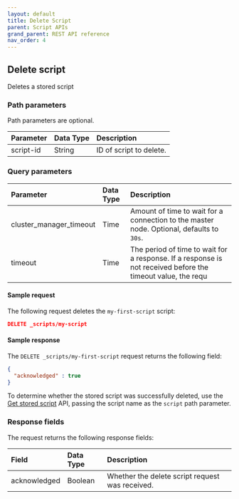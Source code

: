 ```yaml
---
layout: default
title: Delete Script
parent: Script APIs
grand_parent: REST API reference
nav_order: 4
---
```


## Delete script

Deletes a stored script

### Path parameters

Path parameters are optional. 

| Parameter | Data Type | Description | 
:--- | :--- | :---
| script-id | String | ID of script to delete. |

### Query parameters

| Parameter | Data Type | Description | 
:--- | :--- | :---
| cluster_manager_timeout | Time | Amount of time to wait for a connection to the master node. Optional, defaults to `30s`. |
| timeout | Time | The period of time to wait for a response. If a response is not received before the timeout value, the requ

#### Sample request

The following request deletes the `my-first-script` script:

````json
DELETE _scripts/my-script
````

#### Sample response

The `DELETE _scripts/my-first-script` request returns the following field:

````json
{
  "acknowledged" : true
}
````

To determine whether the stored script was successfully deleted, use the [Get stored script]({{site.url}}{{site.baseurl}}/opensearch/rest-api/_script-apis/get-stored-script/) API, passing the script name as the `script` path parameter.

### Response fields

The <HTTP METHOD> <endpoint> request returns the following response fields:

| Field | Data Type | Description | 
:--- | :--- | :---
| acknowledged | Boolean | Whether the delete script request was received. |